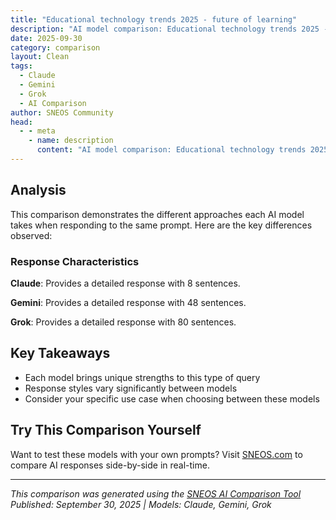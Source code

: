 ```yaml
---
title: "Educational technology trends 2025 - future of learning"
description: "AI model comparison: Educational technology trends 2025 - future of learning..."
date: 2025-09-30
category: comparison
layout: Clean
tags:
  - Claude
  - Gemini
  - Grok
  - AI Comparison
author: SNEOS Community
head:
  - - meta
    - name: description
      content: "AI model comparison: Educational technology trends 2025 - future of learning..."
---
```


<ChatComparison
  title="Educational technology trends 2025 - future of learning"
  prompt="Educational technology trends 2025 - future of learning"
  :responses='{
    "Claude": "# Educational Technology Trends 2025: The Future of Learning\n\n## \uD83D\uDE80 Emerging Technologies Reshaping Education\n\n### **Artificial Intelligence \u0026 Machine Learning**\n- **Personalized Learning Paths**: AI tutors adapting to individual student pace and learning styles\n- **Intelligent Content Creation**: Auto-generated quizzes, summaries, and study materials\n- **Predictive Analytics**: Early identification of at-risk students and learning gaps\n- **Real-time Feedback Systems**: Instant assessment and improvement suggestions\n\n### **Extended Reality (XR)**\n- **Virtual Classrooms**: Immersive 3D learning environments transcending physical boundaries\n- **Augmented Reality Textbooks**: Interactive overlays bringing static content to life\n- **Virtual Field Trips**: Exploring ancient Rome, deep ocean, or molecular structures\n- **Skills Training Simulations**: Safe practice environments for medical, technical, and soft skills\n\n### **Blockchain \u0026 Credentialing**\n- **Secure Digital Diplomas**: Tamper-proof, instantly verifiable credentials\n- **Micro-credentials**: Granular skill certification for specific competencies\n- **Decentralized Learning Records**: Student-owned, portable academic portfolios\n\n## \uD83D\uDCF1 Platform \u0026 Delivery Innovations\n\n### **Microlearning \u0026 Mobile-First Design**\n- **Bite-sized Content**: 5-10 minute focused learning modules\n- **Just-in-time Learning**: Context-aware knowledge delivery\n- **Gamified Progression**: Achievement systems and learning streaks\n- **Offline Accessibility**: Download-and-learn capabilities for remote areas\n\n### **Collaborative Learning Platforms**\n- **Peer-to-Peer Networks**: Student-led knowledge sharing communities\n- **Global Classroom Connections**: Cross-cultural collaborative projects\n- **Expert Access**: Direct connections to industry professionals and researchers\n\n## \uD83C\uDFAF Pedagogical Shifts\n\n### **Competency-Based Education**\n- **Skills-First Approach**: Focus on practical abilities over traditional grades\n- **Project-Based Assessment**: Real-world application demonstrations\n- **Industry-Aligned Curricula**: Direct input from employers on skill requirements\n\n### **Lifelong Learning Ecosystems**\n- **Continuous Upskilling Platforms**: Career-long learning pathways\n- **Learning Analytics**: Data-driven insights into learning effectiveness\n- **Adaptive Career Guidance**: AI-powered career path recommendations\n\n## \uD83C\uDF10 Accessibility \u0026 Inclusion\n\n### **Universal Design for Learning (UDL)**\n- **Multi-modal Content**: Visual, auditory, and kinesthetic learning options\n- **Language Processing**: Real-time translation and accessibility features\n- **Assistive Technologies**: Enhanced support for learners with disabilities\n\n### **Global Education Equity**\n- **Low-bandwidth Solutions**: Optimized content for limited internet connectivity\n- **Offline-First Design**: Educational content accessible without internet\n- **Culturally Responsive AI**: Algorithms that understand diverse cultural contexts\n\n## \uD83D\uDCA1 Implementation Strategies for 2025\n\n### **For Educational Institutions**\n1. **Infrastructure Investment**: Robust network capabilities and device access\n2. **Teacher Training Programs**: Comprehensive EdTech professional development\n3. **Data Privacy Frameworks**: Strong protection protocols for student information\n4. **Flexible Learning Spaces**: Physical environments supporting digital integration\n\n### **For Learners**\n1. **Digital Literacy Skills**: Critical evaluation of online information\n2. **Self-Directed Learning**: Autonomy in choosing learning paths\n3. **Collaboration Skills**: Effective participation in virtual teams\n4. **Adaptability**: Comfort with rapidly evolving technological tools\n\n## \uD83D\uDD2E Looking Ahead: 2025 and Beyond\n\n### **Emerging Frontiers**\n- **Brain-Computer Interfaces**: Direct neural learning enhancement\n- **Quantum Computing Applications**: Complex problem-solving simulations\n- **Advanced Natural Language Processing**: Conversational AI tutors indistinguishable from humans\n\n### **Societal Implications**\n- **Workforce Transformation**: Continuous reskilling becomes the norm\n- **Educational Democracy**: High-quality education accessible globally\n- **Human-AI Collaboration**: Augmented intelligence enhancing human learning capacity\n\n## \uD83D\uDCCA Key Success Metrics for 2025\n\n- **Learning Engagement**: 40% increase in active learning participation\n- **Skill Acquisition Speed**: 60% faster competency development\n- **Global Access**: Educational technology reaching 95% of connected populations\n- **Career Readiness**: 80% of graduates demonstrating industry-relevant digital skills\n\n---",
    "Gemini": "The future of learning in 2025 and beyond is likely to be shaped by a convergence of technological advancements, pedagogical shifts, and societal needs. Here\u0027s a look at some key educational technology trends:\n\n**1. Personalized and Adaptive Learning:**\n\n*   **AI-powered learning platforms:** Expect sophisticated algorithms to analyze student performance, learning styles, and knowledge gaps to tailor content, pacing, and learning paths.  These platforms will dynamically adjust to individual needs, offering remediation or enrichment as necessary.\n*   **Data-driven insights for educators:**  Teachers will have access to real-time data dashboards providing detailed insights into student progress, areas of struggle, and overall learning effectiveness. This data will inform instructional decisions and allow for more targeted interventions.\n*   **Personalized learning experiences:**  Focus will shift from one-size-fits-all curricula to more personalized projects, learning goals, and assessments aligned with individual interests and career aspirations.\n\n**2. Immersive Learning Experiences:**\n\n*   **Augmented Reality (AR) and Virtual Reality (VR):**  AR and VR will become more integrated into various subjects, offering immersive field trips, simulations, and hands-on experiences that are otherwise impossible or too dangerous. Imagine exploring ancient Rome, dissecting a virtual heart, or practicing complex surgical procedures in a safe, simulated environment.\n*   **Mixed Reality (MR):**  MR will blend the real and digital worlds, allowing students to interact with virtual objects and information within their physical surroundings. This could revolutionize collaborative learning, problem-solving, and design thinking.\n*   **Holographic projections:**  While further out, holographic technology could offer interactive 3D learning experiences, bringing historical figures, scientific models, and abstract concepts to life in the classroom.\n\n**3.  AI and Automation in Education:**\n\n*   **AI-powered tutoring systems:**  Intelligent tutoring systems will provide personalized feedback, answer student questions, and offer guidance on assignments, acting as virtual teaching assistants.\n*   **Automated administrative tasks:**  AI will automate routine tasks such as grading, attendance tracking, and scheduling, freeing up teachers\u0027 time for more meaningful interactions with students.\n*   **AI-driven content creation:**  AI can assist in creating educational materials, such as lesson plans, quizzes, and interactive exercises, reducing the workload on educators.\n\n**4.  Accessibility and Inclusivity:**\n\n*   **AI-powered accessibility tools:**  AI will enhance accessibility for students with disabilities, providing real-time translation, text-to-speech and speech-to-text capabilities, and personalized learning accommodations.\n*   **Culturally responsive learning:**  Technology will be used to create more inclusive learning environments that recognize and value diverse cultural backgrounds and perspectives.\n*   **Global access to education:**  Online learning platforms and mobile technologies will continue to expand access to quality education for students in remote areas and underserved communities.\n\n**5.  Future-Ready Skills Development:**\n\n*   **Emphasis on critical thinking, creativity, collaboration, and communication (the 4 Cs):**  Educational technology will focus on developing these essential skills through project-based learning, simulations, and collaborative online environments.\n*   **Digital literacy and citizenship:**  Students will learn to navigate the digital world responsibly, critically evaluate information, and engage in ethical online behavior.\n*   **Coding and computational thinking:**  Coding and computational thinking will become core skills, preparing students for careers in technology and other fields that require problem-solving and analytical skills.\n*   **Adaptive soft skills training:** Using VR/AR to simulate real world scenarios where students practice soft skills like conflict resolution, negotiation, or giving presentations.\n\n**6.  Microlearning and Mobile Learning:**\n\n*   **Bite-sized learning modules:**  Microlearning will deliver focused content in short, engaging bursts, making it easier for students to learn on the go.\n*   **Mobile-first learning platforms:**  Learning will be accessible on smartphones and tablets, allowing students to learn anytime, anywhere.\n*   **Gamification:**  Game-based learning will continue to be popular, motivating students through challenges, rewards, and a sense of accomplishment.\n\n**7.  Blockchain in Education:**\n\n*   **Secure and verifiable credentials:** Blockchain technology can be used to create secure and tamper-proof digital credentials, such as diplomas, certificates, and transcripts, making it easier for students to share their qualifications with employers and educational institutions.\n*   **Personalized learning pathways:** Blockchain can track students\u0027 learning progress and accomplishments, creating personalized learning pathways that are recognized and rewarded across different educational platforms.\n*   **Intellectual property protection:**  Blockchain can protect the intellectual property of educators and content creators, ensuring that they receive proper credit and compensation for their work.\n\n**8.  The Evolving Role of the Educator:**\n\n*   **Facilitator and guide:**  Teachers will transition from being lecturers to facilitators, guiding students through personalized learning experiences and providing support and mentorship.\n*   **Curator of learning resources:**  Educators will curate and curate digital resources, selecting the most relevant and engaging content for their students.\n*   **Data analyst:** Teachers will analyze student data to identify learning gaps and tailor instruction to meet individual needs.\n*   **Emphasis on social-emotional learning (SEL):** Educators will increasingly focus on supporting students\u0027 social-emotional development, fostering empathy, resilience, and collaboration skills.\n\n**Challenges and Considerations:**\n\n*   **Digital divide:**  Ensuring equitable access to technology and internet connectivity for all students will be crucial.\n*   **Teacher training and professional development:**  Investing in training and professional development for educators is essential to prepare them to effectively integrate new technologies into their teaching practices.\n*   **Data privacy and security:**  Protecting student data and ensuring privacy is paramount.\n*   **Ethical considerations:**  Addressing the ethical implications of AI in education, such as bias and algorithmic fairness, is important.\n*   **Balancing technology with human interaction:**  Maintaining a balance between technology-enhanced learning and face-to-face interaction is crucial for fostering social-emotional development and building strong relationships between students and teachers.\n*   **Rigor and efficacy:** Educational technology must be rigorously researched and evaluated to ensure that it is effective in improving learning outcomes.\n\n**In conclusion,** the future of learning will be shaped by a powerful combination of technology and human ingenuity. By embracing these trends and addressing the challenges, we can create more personalized, engaging, and effective learning experiences that prepare students for success in the 21st century.  The key is to use technology thoughtfully and strategically to enhance, not replace, the essential role of teachers and the human connection that is at the heart of education.\n",
    "Grok": "As we approach 2025, educational technology (EdTech) continues to evolve at a rapid pace, driven by advancements in artificial intelligence (AI), virtual and augmented reality (VR/AR), and personalized learning systems. The future of learning is expected to be more inclusive, adaptive, and immersive, reshaping how students, educators, and institutions engage with education. Below are the key EdTech trends projected for 2025 and their implications for the future of learning:\n\n---\n\n### 1. AI-Powered Personalized Learning\n**Trend Overview:** Artificial Intelligence will dominate EdTech by providing highly personalized learning experiences tailored to individual student needs, learning styles, and paces. AI-driven platforms will analyze data from student performance to recommend resources, adapt lesson plans, and provide real-time feedback.\n- **Examples:** Adaptive learning platforms like Duolingo or Khan Academy will become more sophisticated, using predictive analytics to address learning gaps before they widen.\n- **Impact on Learning:** Students will benefit from customized education paths, reducing frustration and improving outcomes. Teachers will have AI assistants to manage grading, lesson planning, and student progress tracking, allowing more focus on mentoring.\n- **Challenges:** Ensuring data privacy and avoiding over-reliance on technology will be critical.\n\n---\n\n### 2. Immersive Learning with VR and AR\n**Trend Overview:** Virtual Reality (VR) and Augmented Reality (AR) will create immersive learning environments, enabling students to explore historical events, conduct virtual science experiments, or practice real-world skills in simulated settings.\n- **Examples:** Tools like Google Expeditions or ClassVR will allow students to \u0022visit\u0022 ancient civilizations or explore the human body in 3D. AR apps will overlay digital information on physical textbooks for interactive learning.\n- **Impact on Learning:** Immersive technologies will enhance engagement and retention by making abstract concepts tangible. They will also provide safe spaces for hands-on training in fields like medicine or engineering.\n- **Challenges:** High costs and the need for robust hardware may limit accessibility in underfunded schools.\n\n---\n\n### 3. Gamification and Game-Based Learning\n**Trend Overview:** Gamification\u2014using game design elements in non-game contexts\u2014will continue to grow, making learning more engaging and interactive. Educational games will teach problem-solving, critical thinking, and collaboration through reward systems and challenges.\n- **Examples:** Platforms like Kahoot! and Classcraft will evolve, integrating more complex narratives and multiplayer features. Subjects like math and history will be taught through role-playing games.\n- **Impact on Learning:** Gamification boosts motivation and fosters a sense of achievement, especially for younger learners. It also encourages social interaction in virtual classrooms.\n- **Challenges:** Balancing educational content with entertainment and avoiding overstimulation will be key.\n\n---\n\n### 4. Microlearning and Bite-Sized Content\n**Trend Overview:** Microlearning, which delivers content in short, focused bursts, will cater to shorter attention spans and the need for just-in-time learning. Mobile apps and platforms will offer 5-10 minute lessons or skill-building modules.\n- **Examples:** Apps like LinkedIn Learning or Coursera will provide micro-credentials and quick tutorials for professional development and academic subjects.\n- **Impact on Learning:** Students and professionals can learn on the go, fitting education into busy schedules. This approach supports lifelong learning and skill acquisition.\n- **Challenges:** Ensuring depth of knowledge and preventing fragmented learning experiences.\n\n---\n\n### 5. Hybrid and Remote Learning Models\n**Trend Overview:** Hybrid learning, combining in-person and online education, will become a standard model by 2025. Advanced Learning Management Systems (LMS) like Canvas or Moodle will integrate AI, analytics, and collaboration tools to support remote and blended environments.\n- **Examples:** Virtual classrooms will use real-time translation and accessibility features to connect global learners, while smart scheduling tools will optimize hybrid timetables.\n- **Impact on Learning:** Students will have greater flexibility in how and where they learn, breaking geographical barriers. Schools can offer a wider range of courses through online partnerships.\n- **Challenges:** Addressing the digital divide and ensuring equitable access to devices and high-speed internet remain critical hurdles.\n\n---\n\n### 6. Focus on Social-Emotional Learning (SEL) and Mental Health\n**Trend Overview:** EdTech will increasingly integrate tools to support social-emotional learning and mental well-being. Apps and platforms will use AI to monitor student stress levels, offer mindfulness exercises, and provide counseling resources.\n- **Examples:** Platforms like Calm Classroom or tools integrated into LMS will track emotional cues and suggest interventions. Wearable tech may monitor stress indicators like heart rate.\n- **Impact on Learning:** Addressing mental health will improve focus, resilience, and academic performance. SEL tools will help students develop empathy, communication, and conflict resolution skills.\n- **Challenges:** Privacy concerns around emotional data collection and the need for trained professionals to support tech-driven insights.\n\n---\n\n### 7. Blockchain for Credentials and Lifelong Learning\n**Trend Overview:** Blockchain technology will revolutionize how educational credentials are issued, stored, and verified. Digital certificates, badges, and micro-credentials will be securely recorded, making it easier to showcase skills to employers.\n- **Examples:** Universities and platforms like EdX will issue blockchain-based degrees or certifications, reducing fraud and simplifying credential verification.\n- **Impact on Learning:** Learners can build portable, verifiable portfolios of skills and achievements, supporting lifelong learning and career transitions.\n- **Challenges:** Adoption requires widespread institutional buy-in and technical infrastructure.\n\n---\n\n### 8. Data Analytics for Evidence-Based Education\n**Trend Overview:** Advanced data analytics will enable educators to make data-driven decisions by tracking student progress, engagement, and outcomes in real time. Predictive analytics will identify at-risk students early.\n- **Examples:** Dashboards in LMS platforms will provide teachers with insights into class performance, while AI tools flag students needing additional support.\n- **Impact on Learning:** Teachers can intervene proactively, improving retention and success rates. Institutions can refine curricula based on data trends.\n- **Challenges:** Ethical use of data and avoiding bias in AI algorithms will be essential.\n\n---\n\n### 9. Rise of Collaborative and Global Learning Platforms\n**Trend Overview:** EdTech will foster collaboration across borders through platforms that connect students and educators worldwide. Cloud-based tools will enable real-time group projects, discussions, and knowledge sharing.\n- **Examples:** Tools like Microsoft Teams or Google Workspace for Education will integrate AI to facilitate multilingual collaboration and cultural exchange programs.\n- **Impact on Learning:** Students will gain global perspectives, cultural awareness, and teamwork skills, preparing them for a connected world.\n- **Challenges:** Time zone differences and varying technological access could hinder participation.\n\n---\n\n### 10. Sustainability and Green Tech in Education\n**Trend Overview:** EdTech will align with global sustainability goals by promoting paperless classrooms, energy-efficient devices, and digital resources. Educational content will also focus on climate literacy.\n- **Examples:** E-textbooks, cloud-based storage, and solar-powered devices will reduce the environmental footprint of education systems.\n- **Impact on Learning:** Students will learn the importance of sustainability while institutions lower operational costs through digital transformation.\n- **Challenges:** Transitioning to green tech requires investment and infrastructure upgrades.\n\n---\n\n### The Future of Learning in 2025\nBy 2025, the future of learning will be characterized by:\n- **Accessibility:** Technology will bridge gaps in education, reaching underserved populations through mobile learning and low-cost solutions.\n- **Customization:** AI and data analytics will create tailored educational experiences, catering to diverse learners, including those with special needs.\n- **Engagement:** Immersive and gamified tools will make learning more interactive and enjoyable, fostering curiosity and creativity.\n- **Lifelong Learning:** Digital credentials and microlearning will support continuous education, aligning with the demands of a rapidly changing job market.\n\nHowever, these advancements come with challenges, including the digital divide, data privacy concerns, and the need for teacher training to effectively integrate technology. Policymakers, educators, and tech developers must collaborate to ensure that EdTech in 2025 is equitable, ethical, and impactful.\n\nIn summary, the educational landscape in 2025 will be a dynamic blend of innovation and human interaction, where technology amplifies learning potential while preserving the essential role of educators as guides and mentors. Staying ahead of these trends will require adaptability, investment, and a commitment to inclusivity."
  }'
  published-date="22:46"
/>

## Analysis

This comparison demonstrates the different approaches each AI model takes when responding to the same prompt. Here are the key differences observed:

### Response Characteristics

**Claude**: Provides a detailed response with 8 sentences. 

**Gemini**: Provides a detailed response with 48 sentences. 

**Grok**: Provides a detailed response with 80 sentences. 

## Key Takeaways

- Each model brings unique strengths to this type of query
- Response styles vary significantly between models
- Consider your specific use case when choosing between these models

## Try This Comparison Yourself

Want to test these models with your own prompts? Visit [SNEOS.com](https://sneos.com) to compare AI responses side-by-side in real-time.

---

*This comparison was generated using the [SNEOS AI Comparison Tool](https://sneos.com)*
*Published: September 30, 2025 | Models: Claude, Gemini, Grok*
